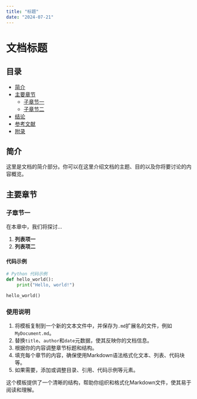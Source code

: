 ```yaml
---
title: "标题"
date: "2024-07-21"
---
```


# 文档标题

## 目录

- [简介](#简介)
- [主要章节](#主要章节)
  - [子章节一](#子章节一)
  - [子章节二](#子章节二)
- [结论](#结论)
- [参考文献](#参考文献)
- [附录](#附录)

## 简介

这里是文档的简介部分。你可以在这里介绍文档的主题、目的以及你将要讨论的内容概览。

## 主要章节

### 子章节一

在本章中，我们将探讨...

1. **列表项一**
2. **列表项二**

#### 代码示例

```python
# Python 代码示例
def hello_world():
    print("Hello, world!")

hello_world()
```


### 使用说明
1. 将模板复制到一个新的文本文件中，并保存为`.md`扩展名的文件，例如`MyDocument.md`。
2. 替换`title`、`author`和`date`元数据，使其反映你的文档信息。
3. 根据你的内容调整章节标题和结构。
4. 填充每个章节的内容，确保使用Markdown语法格式化文本、列表、代码块等。
5. 如果需要，添加或调整目录、引用、代码示例等元素。

这个模板提供了一个清晰的结构，帮助你组织和格式化Markdown文件，使其易于阅读和理解。
